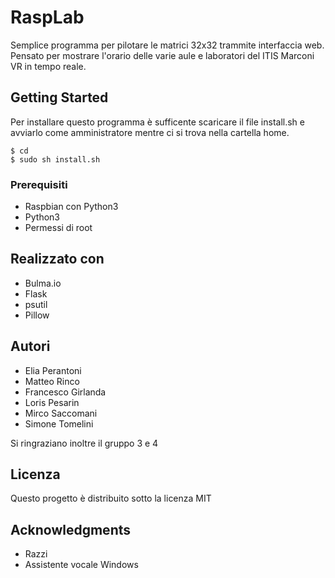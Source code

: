 # RaspLab

Semplice programma per pilotare le matrici 32x32 trammite interfaccia web. Pensato per mostrare l'orario delle varie aule e laboratori del ITIS Marconi VR in tempo reale.

## Getting Started

Per installare questo programma è sufficente scaricare il file install.sh e avviarlo come amministratore mentre ci si trova nella cartella home.  

    $ cd
    $ sudo sh install.sh

### Prerequisiti

+ Raspbian con Python3
+ Python3
+ Permessi di root

## Realizzato con

* Bulma.io
* Flask
* psutil
* Pillow

## Autori

* Elia Perantoni
* Matteo Rinco
* Francesco Girlanda
* Loris Pesarin
* Mirco Saccomani
* Simone Tomelini

Si ringraziano inoltre il gruppo 3 e 4

## Licenza

Questo progetto è distribuito sotto la licenza MIT

## Acknowledgments

+ Razzi
+ Assistente vocale Windows
